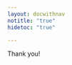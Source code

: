 ```yaml
---
layout: docwithnav
notitle: "true"
hidetoc: "true"

---
```


<div id="install-thanks" class="center">
    <div class="thanks-content">
        <i class="fa fa-check" aria-hidden="true"></i>
        <p class="thank-you">Thank you!</p>
        <div id="common-form" style="display: none;">
            <p>Please check your email for further instructions.</p>
        </div>    
        <div id="maker-form" class="instructions" style="display: none;">
            <p>In order to proceed please visit the official product page on AWS marketplace:</p>
            <br/>
            <p class="center"><a target="_blank" href="https://aws.amazon.com/marketplace/pp/B07MLRVF3Q">ThingsBoard PE Maker</a></p>
            <br/>
            <p>For detailed installation instructions please visit:</p>
            <br/>
            <p class="center"><a href="/docs/user-guide/install/aws-marketplace-pe/">Installing ThingsBoard PE on AWS</a></p>
        </div>    
        <div id="prototype-form" class="instructions" style="display: none;">
            <p>In order to proceed please visit the official product page on AWS marketplace:</p>
            <br/>
            <p class="center"><a target="_blank" href="https://aws.amazon.com/marketplace/pp/B07MLS5VMB">ThingsBoard PE Prototype</a></p>
            <br/>
            <p>For detailed installation instructions please visit:</p>
            <br/>
            <p class="center"><a href="/docs/user-guide/install/aws-marketplace-pe/">Installing ThingsBoard PE on AWS</a></p>
        </div>    
        <div id="startup-form" class="instructions" style="display: none;">
            <p>In order to proceed please visit the official product page on AWS marketplace:</p>
            <br/>
            <p class="center"><a target="_blank" href="https://aws.amazon.com/marketplace/pp/B07MQ1G36K">ThingsBoard PE Startup</a></p>
            <br/>
            <p>For detailed installation instructions please visit:</p>
            <br/>
            <p class="center"><a href="/docs/user-guide/install/aws-marketplace-pe/">Installing ThingsBoard PE on AWS</a></p>
        </div>    
        <div id="business-form" class="instructions" style="display: none;">
            <p>In order to proceed please visit the official product page on AWS marketplace:</p>
            <br/>
            <p class="center"><a target="_blank" href="https://aws.amazon.com/marketplace/pp/B07MLRWV22">ThingsBoard PE Business</a></p>
            <br/>
            <p>For detailed installation instructions please visit:</p>
            <br/>
            <p class="center"><a href="/docs/user-guide/install/aws-marketplace-pe/">Installing ThingsBoard PE on AWS</a></p>
        </div>    
        <div id="enterprise-form" class="instructions" style="display: none;">
            <p>In order to proceed please visit the official product page on AWS marketplace:</p>
            <br/>
            <p class="center"><a target="_blank" href="https://aws.amazon.com/marketplace/pp/B07MBYZSFQ">ThingsBoard PE Enterprise</a></p>
            <br/>
            <p>For detailed installation instructions please visit:</p>
            <br/>
            <p class="center"><a href="/docs/user-guide/install/aws-marketplace-pe/">Installing ThingsBoard PE on AWS</a></p>
        </div>    
    </div>
</div>

<script type="text/javascript">

    var instanceTypeForms = {
        "common": "#common-form",
        "maker": "#maker-form",
        "prototype": "#prototype-form",
        "startup": "#startup-form",
        "business": "#business-form",
        "enterprise": "#enterprise-form"
    };

    jqueryDefer(function () {
        $( document ).ready(function() {
            $('html, body').animate({
                        scrollTop: $('#install-thanks').offset().top - 100
                      }, 0);
            $.urlParam = function (name) {
                var results = new RegExp('[\?&]' + name + '=([^&#]*)').exec(window.location.href);
                return results ? results[1] : null;
            };                 
            instanceType = $.urlParam('instance');
            if (!instanceType) {
                instanceType = "common";
            }             
            var formId = instanceTypeForms[instanceType];
            if (formId) {
                var instanceForm = $(formId);
                instanceForm.css('display', '');
            }          
            $('#install-thanks .thanks-content').addClass("animated zoomIn");
        });        
    });
</script>
